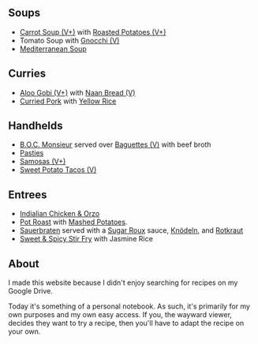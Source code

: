 
## Soups

* [Carrot Soup (V+)](recipes/main-dishes.md#carrot-soup) with [Roasted Potatoes (V+)](recipes/sauces-and-sides.md#roasted-potatoes)
* Tomato Soup with [Gnocchi (V)](recipes/sauces-and-sides.md#gnocchi)
* [Mediterranean Soup](recipes/main-dishes.md#mediterranean-soup)


## Curries

* [Aloo Gobi (V+)](recipes/main-dishes.md#aloo-gobi) with [Naan Bread (V)](recipes/food-lab.md#naan-bread)
* [Curried Pork](recipes/main-dishes.md#curried-pork) with [Yellow Rice](recipes/sauces-and-sides.md#yellow-rice)


## Handhelds

* [B.O.C. Monsieur](recipes/main-dishes.md#boc-monsieur) served over [Baguettes (V)](recipes/sauces-and-sides.md#baguettes) with beef broth
* [Pasties](recipes/food-lab.md#yooper-beef-wellington)
* [Samosas (V+)](recipes/food-lab.md#samosas)
* [Sweet Potato Tacos (V)](recipes/main-dishes.md#sweet-potato-tacos)


## Entrees

* [Indialian Chicken & Orzo](recipes/main-dishes.md#indialian-chicken-orzo)
* [Pot Roast](recipes/food-lab.md#pot-roast) with [Mashed Potatoes](recipes/sauces-and-sides.md#mashed-potatoes).
* [Sauerbraten](recipes/main-dishes.md#sauerbraten) served with a [Sugar Roux](recipes/sauces-and-sides.md#sugar-roux) sauce, [Knödeln](recipes/sauces-and-sides.md#potato-dumplings), and [Rotkraut](recipes/sauces-and-sides.md#rotkraut)
* [Sweet & Spicy Stir Fry](recipes/main-dishes.md#stir-fry) with Jasmine Rice


## About

I made this website because I didn't enjoy searching for recipes on my Google Drive.

Today it's something of a personal notebook. As such, it's primarily for my own purposes and my own easy access. If you, the wayward viewer, decides they want to try a recipe, then you'll have to adapt the recipe on your own.
